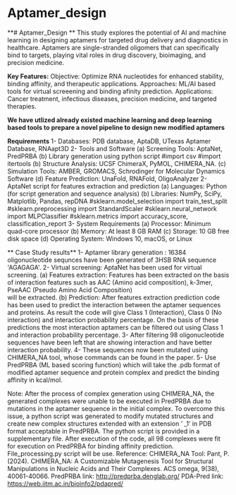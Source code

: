 # Aptamer_design
**# Aptamer_Design **
This study explores the potential of AI and machine learning in designing aptamers for targeted drug delivery and diagnostics in healthcare. Aptamers are single-stranded oligomers that can specifically bind to targets, playing vital roles in drug discovery, bioimaging, and precision medicine.

**Key Features:**
Objective: Optimize RNA nucleotides for enhanced stability, binding affinity, and therapeutic applications.
Approaches: ML/AI based tools for virtual screeening and binding afinity prediction.
Applications: Cancer treatment, infectious diseases, precision medicine, and targeted therapies.

**We have utlized already existed machine learning and deep learning based tools to prepare a novel pipeline to design new modified aptamers**

**Requirements**
1- Databases: PDB database, AptaDB, UTexas Aptamer Database, RNAapt3D
2- Tools and Software
  (a) Screening Tools: AptaNet, PredPRBA
  (b) Library generation using python script
      #import csv
      #import itertools
  (b) Structure Analysis: UCSF ChimeraX, PyMOL, CHIMERA_NA.
  (c) Simulation Tools: AMBER, GROMACS, Schrodinger for Molecular Dynamics Software
  (d) Feature Prediction: UnaFold, RNAFold, OligoAnalyzer
2- AptaNet script for features extraction and prediction
  (a) Languages: Python (for script generation and sequence analysis)
  (b) Libraries: NumPy, SciPy, Matplotlib, Pandas, repDNA
         #sklearn.model_selection import train_test_split
         #sklearn.preprocessing import StandardScaler
         #sklearn.neural_network import MLPClassifier
         #sklearn.metrics import accuracy_score, classification_report
3- System Requirements
  (a) Processor: Minimum quad-core processor
  (b) Memory: At least 8 GB RAM
  (c) Storage: 10 GB free disk space
  (d) Operating System: Windows 10, macOS, or Linux

 ** Case Study results**
  1- Aptamer library generation : 16384 oligonucleotide sequnces have been generated of 3HSB RNA sequence 'AGAGAGA'.
  2- Virtual screening: AptaNet has been used for virtual screening. 
     (a) Features extraction: Features has been extracted on the basis of interaction features such as AAC (Amino acid composition), k-3mer, PseAAC (Pseudo Amino Acid Composition)  
         will be extracted.
     (b) Prediction: After features extraction prediction code has been used to predict the interaction between the aptamer sequences and proteins. As result the code will give Class 1 (Interaction), Class 0 (No 
         interaction) and interaction probability percentage. On the basis of these predictions the most interaction aptamers can be filtered out using Class 1 and interaction probability percentage.
  3- After filtering 98 oligonucleotide sequences have been left that are showing interaction and have better interaction probability.
  4- These sequences now been mutated using CHIMERA_NA tool, whose commands can be found in the paper.
  5- Use PredPRBA (ML based scoring function) which will take the .pdb format of modified aptamer sequence and protein complex and predict the binding affinity in kcal/mol.

  Note: After the process of complex generation using CHIMERA_NA, the generated complexes were unable to be executed in PredPRBA due to mutations in the aptamer sequence in the initial complex. To overcome this issue, a python script was generated to modify mutated structures and create new complex structures extended with an extension ’ _1’ in PDB format acceptable in PredPRBA. The python script is provided in a supplementary file. After execution of the code, all 98 complexes were fit for execution on PredPRBA for binding affinity prediction. File_processing.py script will be use.
  Reference:
  CHIMERA_NA Tool: Pant, P. (2024). CHIMERA_NA: A Customizable Mutagenesis Tool for Structural Manipulations in Nucleic Acids and Their Complexes. ACS omega, 9(38), 40061-40066.
  PredPRBA link: http://predprba.denglab.org/
  PDA-Pred link: https://web.iitm.ac.in/bioinfo2/pdapred/
